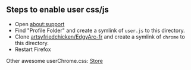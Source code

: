 ## Steps to enable user css/js

- Open [about:support](about:support)
- Find "Profile Folder" and create a symlink of `user.js` to this directory.
- Clone [artsyfriedchicken/EdgyArc-fr](https://github.com/artsyfriedchicken/EdgyArc-fr/) and create a symlink of `chrome` to this directory.
- Restart Firefox

Other awesome userChrome.css: [Store](https://firefoxcss-store.github.io/)
